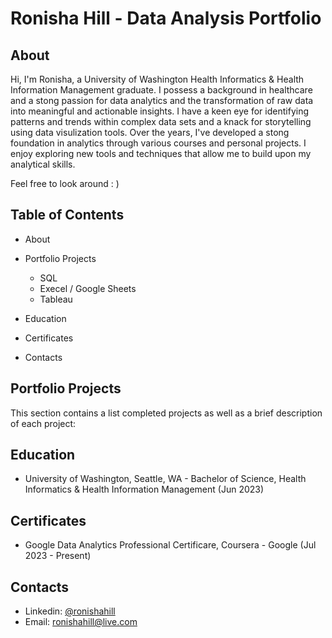 # Ronisha Hill - Data Analysis Portfolio

## About
Hi, I'm Ronisha, a University of Washington Health Informatics & Health Information Management graduate. I possess a background in healthcare and a stong passion for data analytics and the transformation of raw data into meaningful and actionable insights. I have a keen eye for identifying patterns and trends within complex data sets and a knack for storytelling using data visulization tools. Over the years, I've developed a stong foundation in analytics through various courses and personal projects. I enjoy exploring new tools and techniques that allow me to build upon my analytical skills. 

Feel free to look around : )

## Table of Contents
- About


- Portfolio Projects
   - SQL
   - Execel / Google Sheets
   - Tableau
     
- Education
  
- Certificates
  
- Contacts

## Portfolio Projects
This section contains a list completed projects as well as a brief description of each project:

## Education
- University of Washington, Seattle, WA - Bachelor of Science, Health Informatics & Health Information Management (Jun 2023)               

## Certificates
- Google Data Analytics Professional Certificare, Coursera - Google (Jul 2023 - Present)

## Contacts
- Linkedin: [@ronishahill](www.linkedin.com/in/ronishahill)
- Email: [ronishahill@live.com](ronishahill@live.com)
